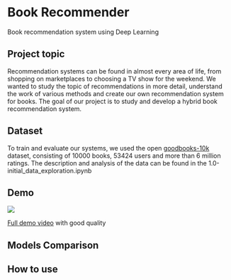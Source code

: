# Book Recommender 
Book recommendation system using Deep Learning

## Project topic
Recommendation systems can be found in almost every area of life, from shopping on marketplaces to choosing a TV show for the weekend. 
We wanted to study the topic of recommendations in more detail, understand the work of various methods and create our own recommendation system for books. 
The goal of our project is to study and develop a hybrid book recommendation system.

## Dataset
To train and evaluate our systems, we used the open [goodbooks-10k](https://github.com/zygmuntz/goodbooks-10k) dataset, consisting of 10000 books, 53424 users and more than 6 million ratings. 
The description and analysis of the data can be found in the 1.0-initial_data_exploration.ipynb

## Demo
![](figures/demo.gif)

[Full demo video](https://drive.google.com/file/d/16WNmHHeeOHjvKeEKwjL5OXO3IxJCNzvT/view?usp=sharing) with good quality

## Models Comparison

## How to use


